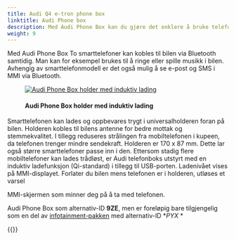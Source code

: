 ```yaml
---
title: Audi Q4 e-tron phone box
linktitle: Audi Phone box
description: Med Audi Phone Box kan du gjøre det enklere å bruke telefonen i bilen.
weight: 9
---
```

<!-- markdownlint-disable MD033 -->
Med Audi Phone Box To smarttelefoner kan kobles til bilen via Bluetooth samtidig. Man kan for eksempel brukes til å ringe eller spille
musikk i bilen. Avhengig av smarttelefonmodell er det også mulig å se e-post og SMS i MMI via Bluetooth.

<figure>
    <a href="https://media.electrichasgoneaudi.net/multimedia/models/q4-e-tron/technology/phonebox/phonebox.jpg">
        <img src="https://media.electrichasgoneaudi.net/multimedia/models/q4-e-tron/technology/phonebox/phoneboxs.jpg"
        alt="Audi Phone Box holder med induktiv lading" title="Audi Phone Box holder med induktiv lading">
    </a>
    <figcaption><h4>Audi Phone Box holder med induktiv lading</h4></figcaption>
</figure>

Smarttelefonen kan lades og oppbevares trygt i universalholderen foran på bilen. Holderen kobles til bilens antenne for bedre mottak og stemmekvalitet. I tillegg reduseres strålingen fra mobiltelefonen i kupeen, da telefonen trenger mindre sendekraft. Holderen er 170 x 87 mm. Dette lar også større smarttelefoner passe inn i den. Ettersom stadig flere mobiltelefoner kan lades trådløst, er Audi telefonboks utstyrt med en induktiv ladefunksjon (Qi-standard) i tillegg til USB-porten. Ladenivået vises på MMI-displayet. Forlater du bilen mens telefonen er i holderen, utløses et varsel

MMI-skjermen som minner deg på å ta med telefonen.

Audi Phone Box som alternativ-ID **9ZE**, men er foreløpig bare tilgjengelig som en del av [infotainment-pakken](/models/q4-e-tron/optionguide/list/#equipment-packages) med alternativ-ID **PYX* *

{{<children description="true" />}}
